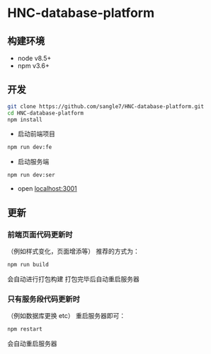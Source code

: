 # HNC-database-platform

## 构建环境
+ node v8.5+
+ npm v3.6+

## 开发
``` bash
git clone https://github.com/sangle7/HNC-database-platform.git
cd HNC-database-platform
npm install
```
+ 启动前端项目
``` bash
npm run dev:fe 
```
+ 启动服务端
``` bash
npm run dev:ser
```
+ open [localhost:3001](http://localhost:3001)

## 更新

### 前端页面代码更新时
（例如样式变化，页面增添等）
推荐的方式为：
  ```bash
  npm run build
  ```
会自动进行打包构建 打包完毕后自动重启服务器


### 只有服务段代码更新时
（例如数据库更换 etc）
重启服务器即可：
  ```bash
  npm restart 
  ```
会自动重启服务器




